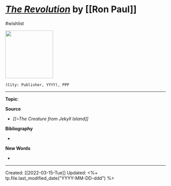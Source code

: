 
# [*The Revolution*]() by [[Ron Paul]]
#wishlist

<img src="" width=150>

`(City: Publisher, YYYY), PPP`


--- 
**Topic**: 

**Source**
- *[[~The Creature from Jekyll Island]]*


**Bibliography**

- 

**New Words**

- 

---
Created: [[2022-03-15-Tue]]
Updated: <%+ tp.file.last_modified_date("YYYY-MM-DD-ddd") %>
